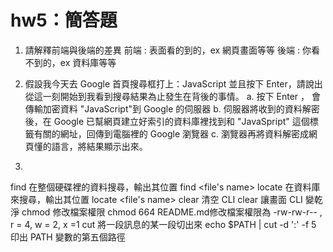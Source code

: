 # hw5：簡答題
1. 請解釋前端與後端的差異
前端 : 表面看的到的，ex 網頁畫面等等
後端 : 你看不到的，ex 資料庫等等

2. 假設我今天去 Google 首頁搜尋框打上：JavaScript 並且按下 Enter，請說出從這一刻開始到我看到搜尋結果為止發生在背後的事情。
a. 按下 Enter ， 會傳輸加密資料 "JavaScript"到 Google 的伺服器
b. 伺服器將收到的資料解密後，在 Google 已幫網頁建立好索引的資料庫裡找到和 "JavaSpript" 這個標籤有關的網址，回傳到電腦裡的 Google 瀏覽器
c. 瀏覽器再將資料解密成網頁懂的語言，將結果顯示出來。

3. 
find	在整個硬碟裡的資料搜尋，輸出其位置	find <file's name>
locate	在資料庫來搜尋，輸出其位置	locate <file's name>
clear	清空 CLI	clear 讓畫面 CLI 變乾淨
chmod	修改檔案權限	chmod 664 README.md修改檔案權限為 -rw-rw-r-- , r = 4, w = 2, x =1
cut	將一段訊息的某一段切出來	echo $PATH | cut -d ':' -f 5 印出 PATH 變數的第五個路徑
